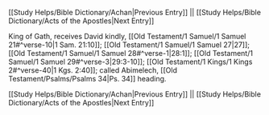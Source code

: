 [[Study Helps/Bible Dictionary/Achan|Previous Entry]]  ||  [[Study Helps/Bible Dictionary/Acts of the Apostles|Next Entry]]

 King of Gath, receives David kindly, [[Old Testament/1 Samuel/1 Samuel 21#^verse-10|1 Sam. 21:10]]; [[Old Testament/1 Samuel/1 Samuel 27|27]]; [[Old Testament/1 Samuel/1 Samuel 28#^verse-1|28:1]]; [[Old Testament/1 Samuel/1 Samuel 29#^verse-3|29:3-10]]; [[Old Testament/1 Kings/1 Kings 2#^verse-40|1 Kgs. 2:40]]; called Abimelech, [[Old Testament/Psalms/Psalms 34|Ps. 34]] heading.

[[Study Helps/Bible Dictionary/Achan|Previous Entry]]  ||  [[Study Helps/Bible Dictionary/Acts of the Apostles|Next Entry]]